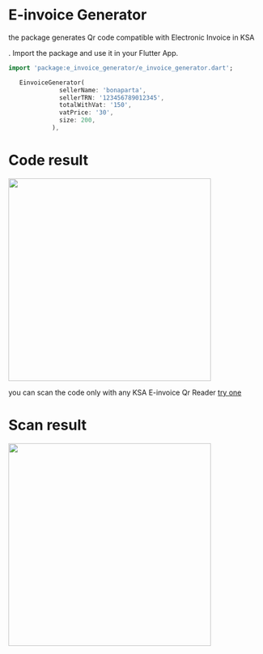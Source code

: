 # E-invoice Generator

the package generates Qr code compatible with Electronic Invoice in KSA

. Import the package and use it in your Flutter App.

```dart
import 'package:e_invoice_generator/e_invoice_generator.dart';
```

```dart
   EinvoiceGenerator(
              sellerName: 'bonaparta',
              sellerTRN: '123456789012345',
              totalWithVat: '150',
              vatPrice: '30',
              size: 200,
            ),
```

# Code result

<img  src="https://user-images.githubusercontent.com/67749770/156078667-3be275d4-5419-4b08-a4f0-f07b76c27fa2.png"  width="400">

you can scan the code only with any KSA E-invoice Qr Reader [try one](https://play.google.com/store/apps/details?id=com.posbankbh.einvoiceqrreader)

# Scan result

<img  src="https://user-images.githubusercontent.com/67749770/156076878-77b5efef-5d58-436c-92de-41cdb99411a3.jpg"  width="400">
